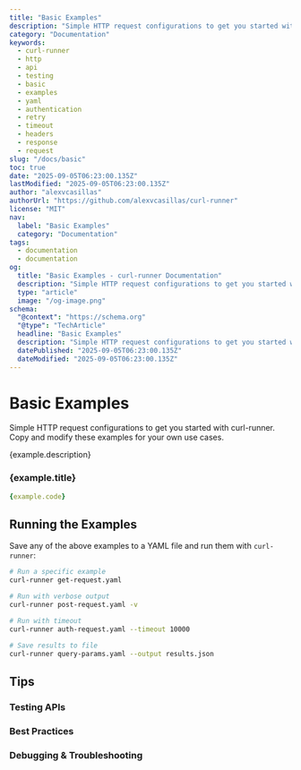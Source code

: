 ```yaml
---
title: "Basic Examples"
description: "Simple HTTP request configurations to get you started with curl-runner. Copy and modify these examples for your own use cases."
category: "Documentation"
keywords:
  - curl-runner
  - http
  - api
  - testing
  - basic
  - examples
  - yaml
  - authentication
  - retry
  - timeout
  - headers
  - response
  - request
slug: "/docs/basic"
toc: true
date: "2025-09-05T06:23:00.135Z"
lastModified: "2025-09-05T06:23:00.135Z"
author: "alexvcasillas"
authorUrl: "https://github.com/alexvcasillas/curl-runner"
license: "MIT"
nav:
  label: "Basic Examples"
  category: "Documentation"
tags:
  - documentation
  - documentation
og:
  title: "Basic Examples - curl-runner Documentation"
  description: "Simple HTTP request configurations to get you started with curl-runner. Copy and modify these examples for your own use cases."
  type: "article"
  image: "/og-image.png"
schema:
  "@context": "https://schema.org"
  "@type": "TechArticle"
  headline: "Basic Examples"
  description: "Simple HTTP request configurations to get you started with curl-runner. Copy and modify these examples for your own use cases."
  datePublished: "2025-09-05T06:23:00.135Z"
  dateModified: "2025-09-05T06:23:00.135Z"
---
```


# Basic Examples

Simple HTTP request configurations to get you started with curl-runner. Copy and modify these examples for your own use cases.

{example.description}

### {example.title}

```yaml
{example.code}
```

## Running the Examples

Save any of the above examples to a YAML file and run them with `curl-runner`:

```bash
# Run a specific example
curl-runner get-request.yaml

# Run with verbose output
curl-runner post-request.yaml -v

# Run with timeout
curl-runner auth-request.yaml --timeout 10000

# Save results to file
curl-runner query-params.yaml --output results.json
```

## Tips

### Testing APIs

### Best Practices

### Debugging & Troubleshooting
